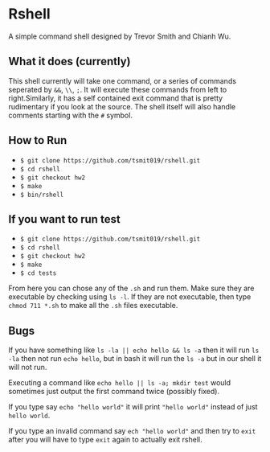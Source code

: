 # Rshell
A simple command shell designed by Trevor Smith and Chianh Wu.

## What it does (currently)
This shell currently will take one command, or a series of commands seperated by `&&`, `\\`, `;`. It will execute these commands from left to right.Similarly, 
it has a self contained exit command that is pretty rudimentary if you look at the source. The shell itself will also handle comments
starting with the `#` symbol.

## How to Run
- `$ git clone https://github.com/tsmit019/rshell.git`
- `$ cd rshell`
- `$ git checkout hw2`
- `$ make`
- `$ bin/rshell`

## If you want to run test
- `$ git clone https://github.com/tsmit019/rshell.git`
- `$ cd rshell`
- `$ git checkout hw2`
- `$ make`
- `$ cd tests`

From here you can chose any of the `.sh` and run them. Make sure they are executable by checking using `ls -l`. If they are not executable, then type `chmod 711 *.sh` to make all the `.sh` files executable. 


## Bugs
If you have something like `ls -la || echo hello && ls -a` then it will run `ls -la` then not run `echo hello`, but in bash it will run the `ls -a` but in our shell it will not run.

Executing a command like `echo hello || ls -a; mkdir test` would sometimes just output the first command twice (possibly fixed).

If you type say `echo "hello world"` it will print `"hello world"` instead of just
`hello world`.

If you type an invalid command say `ech "hello world"` and then try to `exit` after
you will have to type `exit` again to actually exit rshell. 
